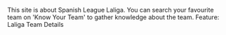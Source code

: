 This site is about Spanish League Laliga.
You can search your favourite team on 'Know Your Team' to gather knowledge about the team.
 Feature: Laliga Team Details
 